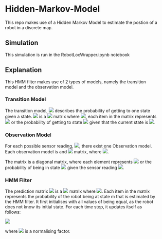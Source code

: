 # Hidden-Markov-Model
 This repo makes use of a Hidden Markov Model to estimate the postion of a robot in a discrete map.

 ## Simulation

 This simulation is run in the RobotLocWrapper.ipynb notebook

 ## Explanation
 This HMM filter makes use of 2 types of models, namely the transition model and the observation model.

### Transition Model
The transition model, <img src="https://render.githubusercontent.com/render/math?math=T"> describes the probability of getting to one state given a state. <img src="https://render.githubusercontent.com/render/math?math=T"> is a <img src="https://render.githubusercontent.com/render/math?math=m \x n"> matrix where <img src="https://render.githubusercontent.com/render/math?math=m=n= number\ of\ possible\ states">, each item in the matrix represents <img src="https://render.githubusercontent.com/render/math?math=P(n|m)"> or the probability of getting to state <img src="https://render.githubusercontent.com/render/math?math=n"> given that the current state is <img src="https://render.githubusercontent.com/render/math?math=m">.

### Observation Model
For each possible sensor reading, <img src="https://render.githubusercontent.com/render/math?math=O">, there exist one Observation model. Each observation model is and <img src="https://render.githubusercontent.com/render/math?math=m \x n"> matrix, where <img src="https://render.githubusercontent.com/render/math?math=m = number\ of\ possible\ states">. 

The matrix is a diagonal matrix, where each element represents <img src="https://render.githubusercontent.com/render/math?math=P(m|O)"> or the probability of being in state <img src="https://render.githubusercontent.com/render/math?math=m"> given the sensor reading <img src="https://render.githubusercontent.com/render/math?math=O">.

### HMM Filter

The prediction matrix <img src="https://render.githubusercontent.com/render/math?math=f"> is a <img src="https://render.githubusercontent.com/render/math?math=m\x 1"> matrix where <img src="https://render.githubusercontent.com/render/math?math=m=number\ of\ possible\ states">. Each item in the matrix represents the probability of the robot being at state m that is estimated by the HMM filter. It first initialises with all values of being equal, as the robot does not know its initial state. For each time step, it updates itself as follows:

<!-- $$f_{t+1} = \alpha * O_{e_{t+1}} * T^T * f_{t}$$ -->
<img src="https://render.githubusercontent.com/render/math?math=f_{t+1} = \alpha * O_{e_{t+1}} * T^T * f_{t}">

where <img src="https://render.githubusercontent.com/render/math?math=\alpha"> is a normalising factor.


